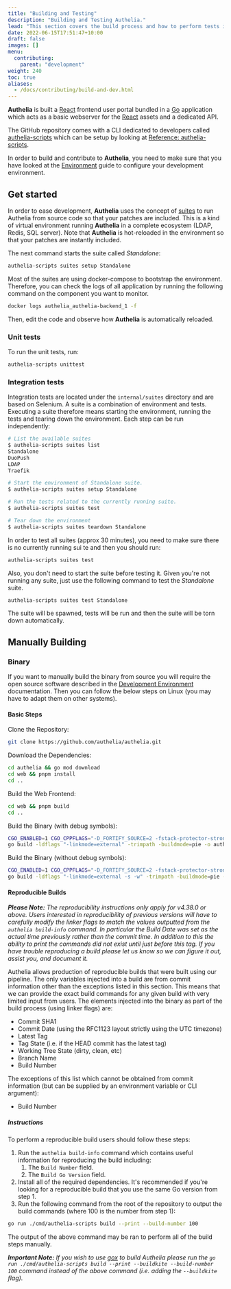 ```yaml
---
title: "Building and Testing"
description: "Building and Testing Authelia."
lead: "This section covers the build process and how to perform tests in development."
date: 2022-06-15T17:51:47+10:00
draft: false
images: []
menu:
  contributing:
    parent: "development"
weight: 240
toc: true
aliases:
  - /docs/contributing/build-and-dev.html
---
```


__Authelia__ is built a [React] frontend user portal bundled in a [Go] application which acts as a basic webserver for
the [React] assets and a dedicated API.

The GitHub repository comes with a CLI dedicated to developers called
[authelia-scripts](reference-authelia-scripts.md) which can be setup by looking at
[Reference: authelia-scripts](reference-authelia-scripts.md).

In order to build and contribute to __Authelia__, you need to make sure that you have looked at the
[Environment](environment.md) guide to configure your development environment.

## Get started

In order to ease development, __Authelia__ uses the concept of [suites] to run Authelia from source code so that your
patches are included. This is a kind of virtual environment running __Authelia__ in a complete ecosystem
(LDAP, Redis, SQL server). Note that __Authelia__ is hot-reloaded in the environment so that your patches are instantly
included.

The next command starts the suite called *Standalone*:

```bash
authelia-scripts suites setup Standalone
```

Most of the suites are using docker-compose to bootstrap the environment. Therefore, you can check the logs of all
application by running the following command on the component you want to monitor.

```bash
docker logs authelia_authelia-backend_1 -f
```

Then, edit the code and observe how __Authelia__ is automatically reloaded.

### Unit tests

To run the unit tests, run:

```bash
authelia-scripts unittest
```

### Integration tests

Integration tests are located under the `internal/suites` directory and are based on Selenium. A suite is a combination
of environment and tests. Executing a suite therefore means starting the environment, running the tests and tearing down
the environment. Each step can be run independently:

```bash
# List the available suites
$ authelia-scripts suites list
Standalone
DuoPush
LDAP
Traefik

# Start the environment of Standalone suite.
$ authelia-scripts suites setup Standalone

# Run the tests related to the currently running suite.
$ authelia-scripts suites test

# Tear down the environment
$ authelia-scripts suites teardown Standalone
```

In order to test all suites (approx 30 minutes), you need to make sure there is no currently running sui te and then you
should run:

```bash
authelia-scripts suites test
```

Also, you don't need to start the suite before testing it. Given you're not running any suite, just use the following
command to test the *Standalone* suite.

```bash
authelia-scripts suites test Standalone
```

The suite will be spawned, tests will be run and then the suite will be torn down automatically.

## Manually Building

### Binary

If you want to manually build the binary from source you will require the open source software described in the
[Development Environment](./environment.md#setup) documentation. Then you can follow the below steps on Linux (you may
have to adapt them on other systems).

#### Basic Steps

Clone the Repository:

```bash
git clone https://github.com/authelia/authelia.git
```

Download the Dependencies:

```bash
cd authelia && go mod download
cd web && pnpm install
cd ..
```

Build the Web Frontend:

```bash
cd web && pnpm build
cd ..
```

Build the Binary (with debug symbols):

```bash
CGO_ENABLED=1 CGO_CPPFLAGS="-D_FORTIFY_SOURCE=2 -fstack-protector-strong" CGO_LDFLAGS="-Wl,-z,relro,-z,now" \
go build -ldflags "-linkmode=external" -trimpath -buildmode=pie -o authelia ./cmd/authelia
```

Build the Binary (without debug symbols):

```bash
CGO_ENABLED=1 CGO_CPPFLAGS="-D_FORTIFY_SOURCE=2 -fstack-protector-strong" CGO_LDFLAGS="-Wl,-z,relro,-z,now" \
go build -ldflags "-linkmode=external -s -w" -trimpath -buildmode=pie -o authelia ./cmd/authelia
```

#### Reproducible Builds

*__Please Note:__ The reproducibility instructions only apply for v4.38.0 or above. Users interested in reproducibility
of previous versions will have to carefully modify the linker flags to match the values outputted from the
`authelia build-info` command. In particular the Build Date was set as the actual time previously rather than the
commit time. In addition to this the ability to print the commands did not exist until just before this tag. If you have
trouble reproducing a build please let us know so we can figure it out, assist you, and document it.*

Authelia allows production of reproducible builds that were built using our pipeline. The only variables injected into
a build are from commit information other than the exceptions listed in this section. This means that we can provide the
exact build commands for any given build with very limited input from users. The elements injected into the binary as
part of the build process (using linker flags) are:

- Commit SHA1
- Commit Date (using the RFC1123 layout strictly using the UTC timezone)
- Latest Tag
- Tag State (i.e. if the HEAD commit has the latest tag)
- Working Tree State (dirty, clean, etc)
- Branch Name
- Build Number

The exceptions of this list which cannot be obtained from commit information (but can be supplied by an environment
variable or CLI argument):

- Build Number

##### Instructions

To perform a reproducible build users should follow these steps:

1. Run the `authelia build-info` command which contains useful information for reproducing the build including:
   1. The `Build Number` field.
   2. The `Build Go Version` field.
2. Install all of the required dependencies. It's recommended if you're looking for a reproducible build that you use
   the same Go version from step 1.
3. Run the following command from the root of the repository to output the build commands (where 100 is the number from
   step 1):

```bash
go run ./cmd/authelia-scripts build --print --build-number 100
```

The output of the above command may be ran to perform all of the build steps manually.

*__Important Note:__ If you wish to use [gox](https://gitihub.com/authelia/gox) to build Authelia please run the
`go run ./cmd/authelia-scripts build --print --buildkite --build-number 100` command instead of the above command (i.e.
adding the `--buildkite` flag).*

[suites]: ./integration-suites.md
[React]: https://reactjs.org/
[go]: https://go.dev/dl/
[Node.js]: https://nodejs.org/en/download/
[Docker]: https://docs.docker.com/get-docker/
[Docker Compose]: https://docs.docker.com/compose/install/
[golangci-lint]: https://golangci-lint.run/usage/install/
[goimports-reviser]: https://github.com/incu6us/goimports-reviser#install
